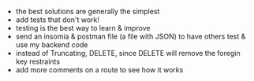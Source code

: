 - the best solutions are generally the simplest
- add tests that don't work!
- testing is the best way to learn & improve
- send an insomia & postman file (a file with JSON) to have others test & use my backend code
- instead of Truncating, DELETE, since DELETE will remove the foregin key restraints
- add more comments on a route to see how it works
